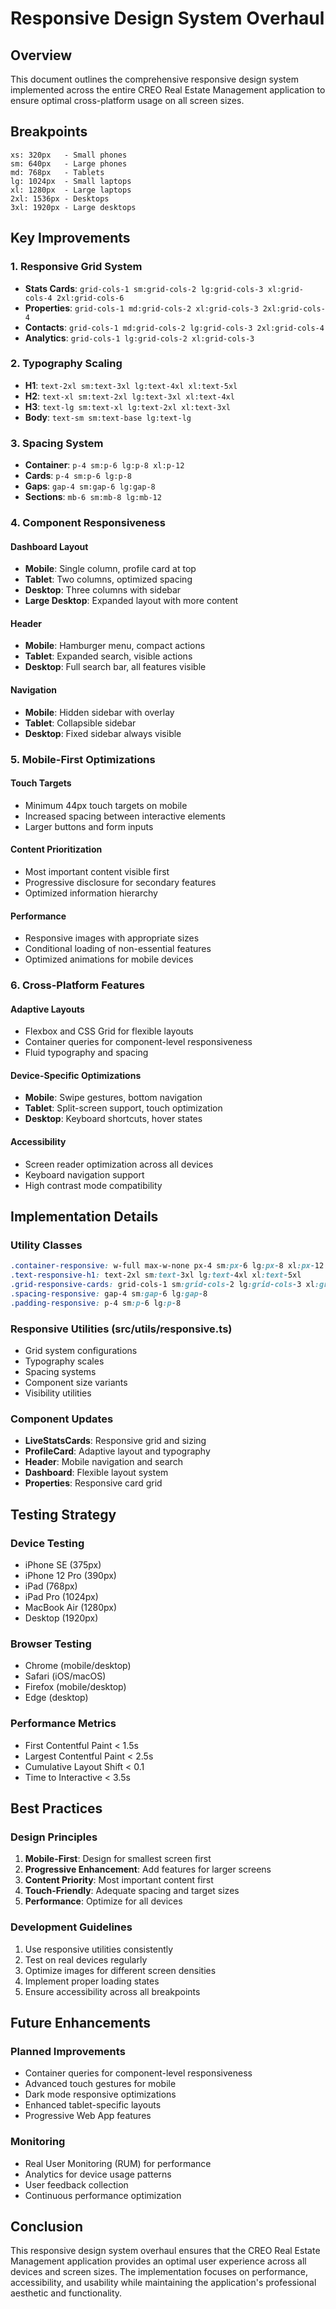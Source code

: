 # Responsive Design System Overhaul

## Overview
This document outlines the comprehensive responsive design system implemented across the entire CREO Real Estate Management application to ensure optimal cross-platform usage on all screen sizes.

## Breakpoints
```
xs: 320px   - Small phones
sm: 640px   - Large phones  
md: 768px   - Tablets
lg: 1024px  - Small laptops
xl: 1280px  - Large laptops
2xl: 1536px - Desktops
3xl: 1920px - Large desktops
```

## Key Improvements

### 1. **Responsive Grid System**
- **Stats Cards**: `grid-cols-1 sm:grid-cols-2 lg:grid-cols-3 xl:grid-cols-4 2xl:grid-cols-6`
- **Properties**: `grid-cols-1 md:grid-cols-2 xl:grid-cols-3 2xl:grid-cols-4`
- **Contacts**: `grid-cols-1 md:grid-cols-2 lg:grid-cols-3 2xl:grid-cols-4`
- **Analytics**: `grid-cols-1 lg:grid-cols-2 xl:grid-cols-3`

### 2. **Typography Scaling**
- **H1**: `text-2xl sm:text-3xl lg:text-4xl xl:text-5xl`
- **H2**: `text-xl sm:text-2xl lg:text-3xl xl:text-4xl`
- **H3**: `text-lg sm:text-xl lg:text-2xl xl:text-3xl`
- **Body**: `text-sm sm:text-base lg:text-lg`

### 3. **Spacing System**
- **Container**: `p-4 sm:p-6 lg:p-8 xl:p-12`
- **Cards**: `p-4 sm:p-6 lg:p-8`
- **Gaps**: `gap-4 sm:gap-6 lg:gap-8`
- **Sections**: `mb-6 sm:mb-8 lg:mb-12`

### 4. **Component Responsiveness**

#### Dashboard Layout
- **Mobile**: Single column, profile card at top
- **Tablet**: Two columns, optimized spacing
- **Desktop**: Three columns with sidebar
- **Large Desktop**: Expanded layout with more content

#### Header
- **Mobile**: Hamburger menu, compact actions
- **Tablet**: Expanded search, visible actions
- **Desktop**: Full search bar, all features visible

#### Navigation
- **Mobile**: Hidden sidebar with overlay
- **Tablet**: Collapsible sidebar
- **Desktop**: Fixed sidebar always visible

### 5. **Mobile-First Optimizations**

#### Touch Targets
- Minimum 44px touch targets on mobile
- Increased spacing between interactive elements
- Larger buttons and form inputs

#### Content Prioritization
- Most important content visible first
- Progressive disclosure for secondary features
- Optimized information hierarchy

#### Performance
- Responsive images with appropriate sizes
- Conditional loading of non-essential features
- Optimized animations for mobile devices

### 6. **Cross-Platform Features**

#### Adaptive Layouts
- Flexbox and CSS Grid for flexible layouts
- Container queries for component-level responsiveness
- Fluid typography and spacing

#### Device-Specific Optimizations
- **Mobile**: Swipe gestures, bottom navigation
- **Tablet**: Split-screen support, touch optimization
- **Desktop**: Keyboard shortcuts, hover states

#### Accessibility
- Screen reader optimization across all devices
- Keyboard navigation support
- High contrast mode compatibility

## Implementation Details

### Utility Classes
```css
.container-responsive: w-full max-w-none px-4 sm:px-6 lg:px-8 xl:px-12
.text-responsive-h1: text-2xl sm:text-3xl lg:text-4xl xl:text-5xl
.grid-responsive-cards: grid-cols-1 sm:grid-cols-2 lg:grid-cols-3 xl:grid-cols-4 2xl:grid-cols-6
.spacing-responsive: gap-4 sm:gap-6 lg:gap-8
.padding-responsive: p-4 sm:p-6 lg:p-8
```

### Responsive Utilities (src/utils/responsive.ts)
- Grid system configurations
- Typography scales
- Spacing systems
- Component size variants
- Visibility utilities

### Component Updates
- **LiveStatsCards**: Responsive grid and sizing
- **ProfileCard**: Adaptive layout and typography
- **Header**: Mobile navigation and search
- **Dashboard**: Flexible layout system
- **Properties**: Responsive card grid

## Testing Strategy

### Device Testing
- iPhone SE (375px)
- iPhone 12 Pro (390px)
- iPad (768px)
- iPad Pro (1024px)
- MacBook Air (1280px)
- Desktop (1920px)

### Browser Testing
- Chrome (mobile/desktop)
- Safari (iOS/macOS)
- Firefox (mobile/desktop)
- Edge (desktop)

### Performance Metrics
- First Contentful Paint < 1.5s
- Largest Contentful Paint < 2.5s
- Cumulative Layout Shift < 0.1
- Time to Interactive < 3.5s

## Best Practices

### Design Principles
1. **Mobile-First**: Design for smallest screen first
2. **Progressive Enhancement**: Add features for larger screens
3. **Content Priority**: Most important content first
4. **Touch-Friendly**: Adequate spacing and target sizes
5. **Performance**: Optimize for all devices

### Development Guidelines
1. Use responsive utilities consistently
2. Test on real devices regularly
3. Optimize images for different screen densities
4. Implement proper loading states
5. Ensure accessibility across all breakpoints

## Future Enhancements

### Planned Improvements
- Container queries for component-level responsiveness
- Advanced touch gestures for mobile
- Dark mode responsive optimizations
- Enhanced tablet-specific layouts
- Progressive Web App features

### Monitoring
- Real User Monitoring (RUM) for performance
- Analytics for device usage patterns
- User feedback collection
- Continuous performance optimization

## Conclusion

This responsive design system overhaul ensures that the CREO Real Estate Management application provides an optimal user experience across all devices and screen sizes. The implementation focuses on performance, accessibility, and usability while maintaining the application's professional aesthetic and functionality. 